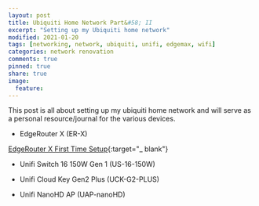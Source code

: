 ```yaml
---
layout: post
title: Ubiquiti Home Network Part&#58; II
excerpt: "Setting up my Ubiquiti home network"
modified: 2021-01-20
tags: [networking, network, ubiquiti, unifi, edgemax, wifi]
categories: network renovation
comments: true
pinned: true
share: true
image:
  feature:
---
```


This post is all about setting up my ubiquiti home network and will serve as a personal resource/journal for the various devices.

* EdgeRouter X (ER-X)

[EdgeRouter X First Time Setup](https://www.youtube.com/results?search_query=edgerouter+x){:target="_ blank"}

* Unifi Switch 16 150W Gen 1 (US-16-150W)

* Unifi Cloud Key Gen2 Plus (UCK-G2-PLUS)

* Unifi NanoHD AP (UAP-nanoHD)
